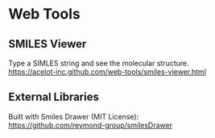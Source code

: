 # Web Tools

## SMILES Viewer

Type a SIMLES string and see the molecular structure.\
<https://acelot-inc.github.com/web-tools/smiles-viewer.html>


## External Libraries

Built with Smiles Drawer (MIT License):\
<https://github.com/reymond-group/smilesDrawer>
